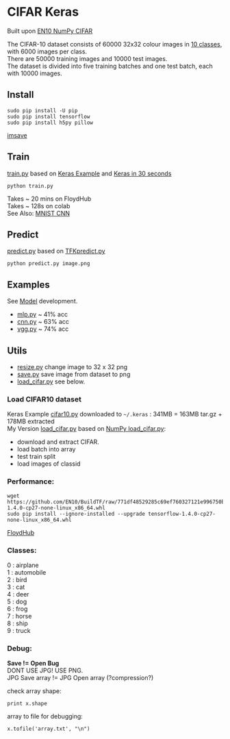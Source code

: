 # CIFAR Keras

Built upon [EN10 NumPy CIFAR](https://github.com/EN10/CIFAR)

The CIFAR-10 dataset consists of 60000 32x32 colour images in [10 classes](https://github.com/EN10/KerasCIFAR#classes), with 6000 images per class.  
There are 50000 training images and 10000 test images.  
The dataset is divided into five training batches and one test batch, each with 10000 images.

## Install

    sudo pip install -U pip
    sudo pip install tensorflow 
    sudo pip install h5py pillow 

[imsave](https://github.com/EN10/CIFAR/blob/master/README.md#compatability)



## Train

[train.py](https://github.com/EN10/KerasCIFAR/blob/master/train.py) based on 
[Keras Example](https://github.com/keras-team/keras/blob/master/examples/cifar10_cnn.py) and 
[Keras in 30 seconds](https://keras.io/#getting-started-30-seconds-to-keras)   

    python train.py

Takes ~ 20 mins on FloydHub     
Takes ~ 128s on colab     
See Also: [MNIST CNN](https://github.com/EN10/KerasMNIST/blob/master/cnn.py)
    
## Predict

[predict.py](https://github.com/EN10/KerasCIFAR/blob/master/predict.py) based on 
[TFKpredict.py](https://github.com/EN10/KerasMNIST/blob/master/TFKpredict.py)

    python predict.py image.png

## Examples

See [Model](https://github.com/EN10/KerasCIFAR/blob/master/model.md) development.

* [mlp.py](https://github.com/EN10/KerasCIFAR/blob/master/example/mlp.py)   ~ 41% acc
* [cnn.py](https://github.com/EN10/KerasCIFAR/blob/master/example/cnn.py)   ~ 63% acc
* [vgg.py](https://github.com/EN10/KerasCIFAR/blob/master/example/vgg.py)   ~ 74% acc

## Utils

*   [resize.py](https://github.com/EN10/KerasCIFAR/blob/master/utils/resize.py) change image to 32 x 32 png 
*   [save.py](https://github.com/EN10/KerasCIFAR/blob/master/utils/save.py) save image from dataset to png
*   [load_cifar.py](https://github.com/EN10/KerasCIFAR/blob/master/utils/load_cifar.py) see below.

### Load CIFAR10 dataset
Keras Example [cifar10.py](https://github.com/keras-team/keras/blob/master/keras/datasets/cifar10.py) downloaded to `~/.keras` : 341MB = 163MB tar.gz + 178MB extracted     
My Version [load_cifar.py](https://github.com/EN10/KerasCIFAR/blob/master/utils/load_cifar.py) based on  [NumPy load_cifar.py](https://github.com/EN10/CIFAR/blob/master/load_cifar.py):
* download and extract CIFAR.
* load batch into array
* test train split
* load images of classid

### Performance:

    wget https://github.com/EN10/BuildTF/raw/771df48529285c69ef760327121e996750b3916e/tensorflow-1.4.0-cp27-none-linux_x86_64.whl    
    sudo pip install --ignore-installed --upgrade tensorflow-1.4.0-cp27-none-linux_x86_64.whl

[FloydHub](https://github.com/EN10/FloydHub)

### Classes:

0 : airplane  
1 : automobile  
2 : bird  
3 : cat  
4 : deer  
5 : dog  
6 : frog  
7 : horse  
8 : ship  
9 : truck 

### Debug:

**Save != Open Bug**    
DONT USE JPG!  USE PNG.     
JPG Save array != JPG Open array  (?compression?)

check array shape:

    print x.shape

array to file for debugging:

    x.tofile('array.txt', "\n")
